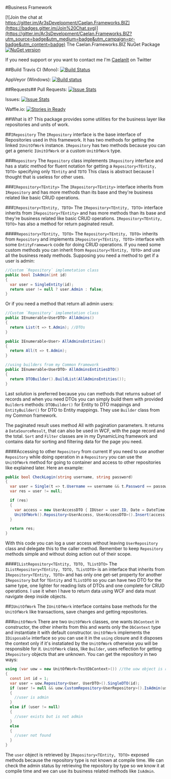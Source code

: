 #Business Framework

[![Join the chat at https://gitter.im/Ar3sDevelopment/Caelan.Frameworks.BIZ](https://badges.gitter.im/Join%20Chat.svg)](https://gitter.im/Ar3sDevelopment/Caelan.Frameworks.BIZ?utm_source=badge&utm_medium=badge&utm_campaign=pr-badge&utm_content=badge)
The Caelan.Frameworks.BIZ NuGet Package [![NuGet version](https://badge.fury.io/nu/Caelan.Frameworks.BIZ.svg)](http://badge.fury.io/nu/Caelan.Frameworks.BIZ)

If you need support or you want to contact me I'm [CaelanIt](https://twitter.com/CaelanIt) on Twitter

##Build
Travis CI (Mono): [![Build Status](https://travis-ci.org/Ar3sDevelopment/Caelan.Frameworks.BIZ.svg?branch=master)](https://travis-ci.org/Ar3sDevelopment/Caelan.Frameworks.BIZ)

AppVeyor (Windows): [![Build status](https://ci.appveyor.com/api/projects/status/arm3x6ls8vulmgin?svg=true)](https://ci.appveyor.com/project/matteobruni/caelan-frameworks-biz)

##Requests##
Pull Requests: [![Issue Stats](http://issuestats.com/github/Ar3sDevelopment/Caelan.Frameworks.BIZ/badge/pr)](http://issuestats.com/github/Ar3sDevelopment/Caelan.Frameworks.BIZ)

Issues: [![Issue Stats](http://issuestats.com/github/Ar3sDevelopment/Caelan.Frameworks.BIZ/badge/issue)](http://issuestats.com/github/Ar3sDevelopment/Caelan.Frameworks.BIZ)

Waffle.io: [![Stories in Ready](https://badge.waffle.io/Ar3sDevelopment/Caelan.Frameworks.BIZ.png?label=ready&title=Ready)](https://waffle.io/Ar3sDevelopment/Caelan.Frameworks.BIZ)

##What is it?
This package provides some utilities for the business layer like repositories and units of work.

##`IRepository`
The `IRepository` interface is the base interface of Repositories used in this framework. It has two methods for getting the linked `IUnitOfWork` instance.
`IRepository` has two methods because you can get a generic `IUnitOfWork` or a custom `UnitOfWork` type.

###`Repository`
The `Repository` class implements `IRepository` interface and has a static method for fluent notation for getting a `Repository<TEntity, TDTO>` specifying only `TEntity` and `TDTO`
This class is abstract because I thought that is useless for other uses.

###`IRepository<TEntity>`
The `IRepository<TEntity>` interface inherits from `IRepository` and has more methods than its base and they're business related like basic CRUD operations.

###`IRepository<TEntity, TDTO>`
The `IRepository<TEntity, TDTO>` interface inherits from `IRepository<TEntity>` and has more methods than its base and they're business related like basic CRUD operations.
`IRepository<TEntity, TDTO>` has also a method for return paginated result.

####`Repository<TEntity, TDTO>`
The `Repository<TEntity, TDTO>` inherits from `Repository` and implements `IRepository<TEntity, TDTO>` interface with some `EntityFramework` code for doing CRUD operations.
If you need some custom methods you can inherit from `Repository<TEntity, TDTO>` and use all the business ready methods.
Supposing you need a method to get if a user is admin:
```csharp
//Custom `Repository` implemetation class
public bool IsAdmin(int id)
{
  var user = SingleEntity(id);
  return user != null ? user.Admin : false;
}
```
Or if you need a method that return all admin users:
```csharp
//Custom `Repository` implemetation class
public IEnumerable<UserDTO> AllAdmins()
{
  return List(t => t.Admin); //DTOs
}

public IEnumerable<User> AllAdminsEntities()
{
  return All(t => t.Admin);
}

//using builders from my Common Framework
public IEnumerable<UserDTO> AllAdminsEntitiesDTO()
{
  return DTOBuilder().BuildList(AllAdminsEntities());
}
```
Last solution is preferred because you can methods that returns subset of records and when you need DTOs you can simply build them with provided `Builder`s methods: `DTOBuilder()` for Entity to DTO mappings and `EntityBuilder()` for DTO to Entity mappings.
They use `Builder` class from my Common framework.

The paginated result uses method All with pagination parameters. It returns a `DataSourceResult`, that can also be used in WCF, with the page record and the total. `Sort` and `Filter` classes are in my DynamicLinq framework and contains data for sorting and filtering data for the page you need.

####Accessing to other `Repository` from current
If you need to use another `Repository` while doing operation in a `Repository` you can use the `UnitOfWork` method for going to container and access to other repositories like explained later.
Here an example:
```csharp
public bool CheckLogin(string username, string password)
{
  var user = Single(t => t.Username == username && t.Password == passowrd); //not secure!!
  var res = user != null;

  if (res)
  {
    var access = new UserAccessDTO { IDUser = user.ID, Date = DateTime.Now };
    UnitOfWork().Repository<UserAccess, UserAccessDTO>().Insert(access);
  }

  return res;
}
```
With this code you can log a user access without leaving `UserRepository` class and delegate this to the caller method.
Remember to keep `Repository` methods simple and without doing action out of their scope.

####`IListRepository<TEntity, TDTO, TListDTO>`
The `IListRepository<TEntity, TDTO, TListDTO>` is an interface that inherits from `IRepository<TEntity, TDTO>` and has only one get-set property for another `IRepository` but for `TEntity` and `TListDTO` so you can have two DTO for the same type, one lighter for reading lists of DTOs and one complete for CRUD operations.
I use it when I have to return data using WCF and data must navigate deep inside objects.

##`IUnitOfWork`
The `IUnitOfWork` interface contains base methods for the `UnitOfWork` like transactions, save changes and getting repositories.

###`UnitOfWork`
There are two `UnitOfWork` classes, one wants `DbContext` in constructor, the other inherits from this and wants only the `DbContext` type and instantiate it with default constructor.
`UnitOfWork` implements the `IDisposable` interface so you can use it in the `using` closure and it disposes the context only if it's instatiated by the `UnitOfWork` otherwise you will be responsible for it.
`UnitOfWork` class, like `Builder`, uses reflection for getting `IRepository` objects that are unknown. You can get the repository in two ways:
```csharp
using (var uow = new UnitOfWork<TestDbContext>()) //the uow object is responsible for disposing the context
{
  const int id = 1;
  var user = uow.Repository<User, UserDTO>().SingleDTO(id);
  if (user != null && uow.CustomRepository<UserRepository>().IsAdmin(user.Id))
  {
    //user is admin
  }
  else if (user != null)
  {
    //user exists but is not admin
  }
  else
  {
    //user not found
  }
}
```
The `user` object is retrieved by `IRepository<TEntity, TDTO>` exposed methods because the repository type is not known at compile time. We can check the admin status by retrieving the repository by type so we know it at compile time and we can use its business related methods like `IsAdmin`.
